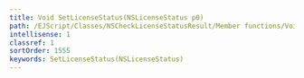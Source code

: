 ```yaml
---
title: Void SetLicenseStatus(NSLicenseStatus p0)
path: /EJScript/Classes/NSCheckLicenseStatusResult/Member functions/Void SetLicenseStatus(NSLicenseStatus p_0)
intellisense: 1
classref: 1
sortOrder: 1555
keywords: SetLicenseStatus(NSLicenseStatus)
---
```





